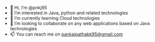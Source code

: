 - 👋 Hi, I’m @pnkj95
- 👀 I’m interested in Java, python and related technologies
- 🌱 I’m currently learning Cloud technologies
- 💞️ I’m looking to collaborate on any web applications based on Java technologies
- 📫 You can reach me on pankajpathakk95@gmail.com

<!---
pnkj95/pnkj95 is a ✨ special ✨ repository because its `README.md` (this file) appears on your GitHub profile.
You can click the Preview link to take a look at your changes.
--->
